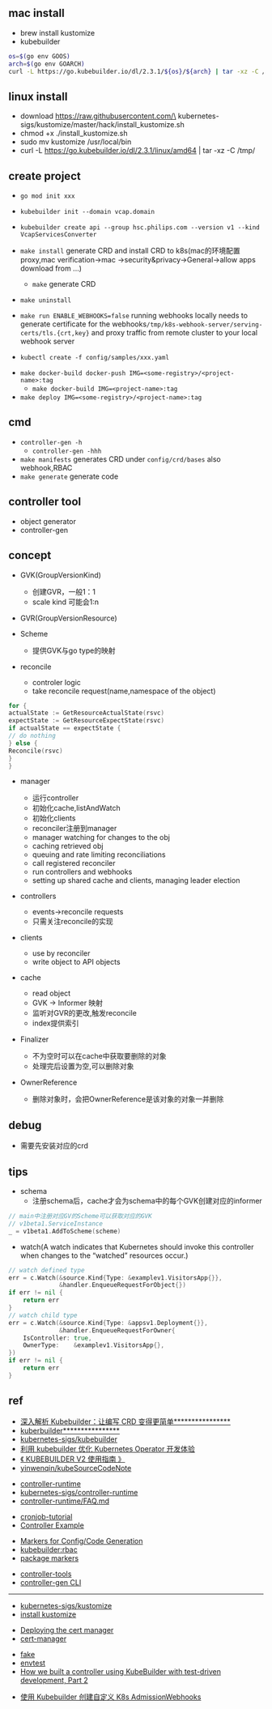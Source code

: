 

## mac install 
+ brew install kustomize
+ kubebuilder
```sh
os=$(go env GOOS)
arch=$(go env GOARCH)
curl -L https://go.kubebuilder.io/dl/2.3.1/${os}/${arch} | tar -xz -C /tmp/
```

## linux install
+ download https://raw.githubusercontent.com/\
kubernetes-sigs/kustomize/master/hack/install_kustomize.sh
+ chmod +x ./install_kustomize.sh 
+ sudo mv kustomize /usr/local/bin
+ curl -L https://go.kubebuilder.io/dl/2.3.1/linux/amd64 | tar -xz -C /tmp/

## create project

+ `go mod init xxx`
+ `kubebuilder init --domain vcap.domain`
+ `kubebuilder create api --group hsc.philips.com --version v1 --kind VcapServicesConverter`

+ `make install` generate CRD and install CRD to k8s(mac的环境配置proxy,mac verification->mac ->security&privacy->General->allow apps download from ...) 
    + `make` generate CRD
<!-- under project dir -->
+ `make uninstall`

+ `make run ENABLE_WEBHOOKS=false` running webhooks locally needs to generate certificate for the webhooks`/tmp/k8s-webhook-server/serving-certs/tls.{crt,key}` and proxy traffic from remote cluster to your local webhook server

+ `kubectl create -f config/samples/xxx.yaml`
<!-- docker build -->
+ `make docker-build docker-push IMG=<some-registry>/<project-name>:tag`
    + `make docker-build IMG=<project-name>:tag`
+ `make deploy IMG=<some-registry>/<project-name>:tag`


## cmd
+ `controller-gen -h`
    + `controller-gen -hhh`
+ `make manifests` generates CRD under `config/crd/bases` also webhook,RBAC
+ `make generate` generate code


## controller tool
+ object generator
+ controller-gen

## concept
+ GVK(GroupVersionKind)
    + 创建GVR，一般1：1
    + scale kind 可能会1:n
+ GVR(GroupVersionResource)
+ Scheme
    + 提供GVK与go type的映射

+ reconcile
    + controler logic
    + take reconcile request(name,namespace of the object)
```go
for {
actualState := GetResourceActualState(rsvc)
expectState := GetResourceExpectState(rsvc)
if actualState == expectState {
// do nothing
} else {
Reconcile(rsvc)
}
}
```
+ manager
    + 运行controller
    + 初始化cache,listAndWatch
    + 初始化clients
    + reconciler注册到manager
    + manager watching for changes to the obj
    + caching retrieved obj
    + queuing and rate limiting reconciliations
    + call registered reconciler
    + run controllers and webhooks
    + setting up shared cache and clients, managing leader election

+ controllers
    +  events->reconcile requests
    + 只需关注reconcile的实现

+ clients
    + use by reconciler
    + write object to API objects
+ cache
    + read object
    + GVK -> Informer 映射
    + 监听对GVR的更改,触发reconcile
    + index提供索引

+ Finalizer
    + 不为空时可以在cache中获取要删除的对象
    + 处理完后设置为空,可以删除对象
+ OwnerReference
    + 删除对象时，会把OwnerReference是该对象的对象一并删除

## debug

+ 需要先安装对应的crd

## tips

+ schema
    + 注册schema后，cache才会为schema中的每个GVK创建对应的informer
```go
// main中注册对应GV的Scheme可以获取对应的GVK
// v1beta1.ServiceInstance
_ = v1beta1.AddToScheme(scheme)
```

+ watch(A watch indicates that Kubernetes should invoke this controller when changes to the “watched” resources occur.)
```go
// watch defined type
err = c.Watch(&source.Kind{Type: &examplev1.VisitorsApp{}},
              &handler.EnqueueRequestForObject{})
if err != nil {
    return err
}
// watch child type 
err = c.Watch(&source.Kind{Type: &appsv1.Deployment{}},
              &handler.EnqueueRequestForOwner{
    IsController: true,
    OwnerType:    &examplev1.VisitorsApp{},
})
if err != nil {
    return err
}
```

## ref
+ [深入解析 Kubebuilder：让编写 CRD 变得更简单****************](https://juejin.im/post/6844903952241131534)
+ [kuberbuilder****************](https://book.kubebuilder.io/introduction.html)
+ [kubernetes-sigs/kubebuilder](https://github.com/kubernetes-sigs/kubebuilder/blob/master/docs/book/getting_started/hello_world.md)
+ [利用 kubebuilder 优化 Kubernetes Operator 开发体验](https://zhuanlan.zhihu.com/p/67406200)
+ [《 KUBEBUILDER V2 使用指南 》](https://blog.upweto.top/gitbooks/kubebuilder/)
+ [yinwenqin/kubeSourceCodeNote](https://github.com/yinwenqin/kubeSourceCodeNote/tree/master/controller)

<!-- controller runtime -->
+ [controller-runtime](https://godoc.org/sigs.k8s.io/controller-runtime)
+ [kubernetes-sigs/controller-runtime](https://github.com/kubernetes-sigs/controller-runtime)
+ [controller-runtime/FAQ.md](https://github.com/kubernetes-sigs/controller-runtime/blob/master/FAQ.md)


<!-- sample -->
+ [cronjob-tutorial](https://github.com/kubernetes-sigs/kubebuilder/tree/master/docs/book/src/cronjob-tutorial/testdata/project)
+ [Controller Example](https://book-v1.book.kubebuilder.io/basics/simple_controller.html)

<!-- markers -->
+ [Markers for Config/Code Generation](https://book.kubebuilder.io/reference/markers.html)
+ [kubebuilder:rbac](https://book.kubebuilder.io/reference/markers/rbac.html)
+ [package markers](https://godoc.org/sigs.k8s.io/controller-tools/pkg/markers)

<!-- controller-gen for building controller -->
+ [controller-tools](https://github.com/kubernetes-sigs/controller-tools)
+ [controller-gen CLI](https://book.kubebuilder.io/reference/controller-gen.html)

***

<!-- dependency -->
+ [kubernetes-sigs/kustomize](https://github.com/kubernetes-sigs/kustomize)
+ [install kustomize](https://kubernetes-sigs.github.io/kustomize/installation/homebrew/)


<!-- cert manager -->
+ [Deploying the cert manager](https://book.kubebuilder.io/cronjob-tutorial/cert-manager.html#deploying-the-cert-manager)
+ [cert-manager ](https://cert-manager.io/docs/installation/kubernetes/)

<!-- test -->
+ [fake](https://godoc.org/sigs.k8s.io/controller-runtime/pkg/client/fake)
+ [envtest](https://godoc.org/sigs.k8s.io/controller-runtime/pkg/envtest#Environment)
+ [How we built a controller using KubeBuilder with test-driven development, Part 2](https://engineering.pivotal.io/post/gp4k-kubebuilder-tdd/)

<!-- webhook -->
+ [使用 Kubebuilder 创建自定义 K8s AdmissionWebhooks](https://blog.hdls.me/15708754600835.html)